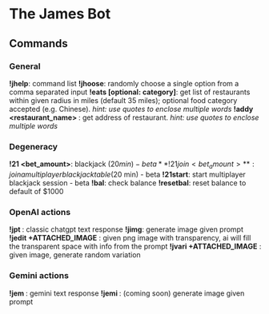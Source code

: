 # The James Bot

## Commands

### General
**!jhelp**: command list
**!jhoose**: randomly choose a single option from a comma separated input
**!eats <city> <miles> [optional: category]**: get list of restaurants within given radius in miles (default 35 miles); optional food category accepted (e.g. Chinese). _hint: use quotes to enclose multiple words_
**!addy <restaurant_name> <city>**: get address of restaurant. _hint: use quotes to enclose multiple words_

### Degeneracy
**!21 <bet_amount>**: blackjack ($20 min) - beta
**!21join <bet_amount>**: join a multiplayer blackjack table ($20 min) - beta
**!21start**: start multiplayer blackjack session - beta
**!bal**: check balance
**!resetbal**: reset balance to default of $1000

### OpenAI actions
**!jpt <prompt>** : classic chatgpt text response
**!jimg**: generate image given prompt
**!jedit <prompt> +ATTACHED_IMAGE** : given png image with transparency, ai will fill the transparent space with info from the prompt
**!jvari +ATTACHED_IMAGE** : given image, generate random variation

### Gemini actions
**!jem <prompt>** : gemini text response
**!jemi <prompt>** : (coming soon) generate image given prompt